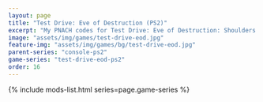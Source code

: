 ```yaml
---
layout: page
title: "Test Drive: Eve of Destruction (PS2)"
excerpt: "My PNACH codes for Test Drive: Eve of Destruction: Shoulders control mapping."
image: "assets/img/games/test-drive-eod.jpg"
feature-img: "assets/img/games/bg/test-drive-eod.jpg"
parent-series: "console-ps2"
game-series: "test-drive-eod-ps2"
order: 16
---
```


{% include mods-list.html series=page.game-series %}
